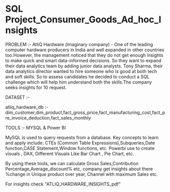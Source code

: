 # SQL Project_Consumer_Goods_Ad_hoc_Insights

PROBLEM :-
AtliQ Hardware (imaginary company) - One of the leading computer hardware producers in India and well expanded in other countries too.However, the management noticed that they do not get enough insights to make quick and smart data-informed decisions. So they want to expand their data analytics team by adding  junior data analysts. Tony Sharma, their data analytics director wanted to hire someone who is good at both tech and soft skills. So to assess  candidates he decided to conduct a SQL challenge which will help him understand both the skills.The company seeks insights for 10 request.

DATASET :-

atliq_hardware_db :- dim_customer,dim_product,fact_gross_price,fact_manufacturing_cost,fact_pre_invoice_deduction,fact_sales_monthly

TOOLS :-
MYSQL & Power BI

MySQL is used to query requests from a database. Key concepts to learn and apply include:
CTEs (Common Table Expressions),Subqueries,Date function,CASE Statement,Window functions, etc.
Powerbi use to create visuals , DAX, Different Visuals Like Bar Chart , Pie Chart, etc.

By using these tools, we can calculate Gross Sales,Contribution Percentage,Average_discount% etc, company get insights about there %change in Unique product over year, Channel with maximum Sales etc.

For insights check "ATLIQ_HARDWARE_INSIGHTS_pdf"




